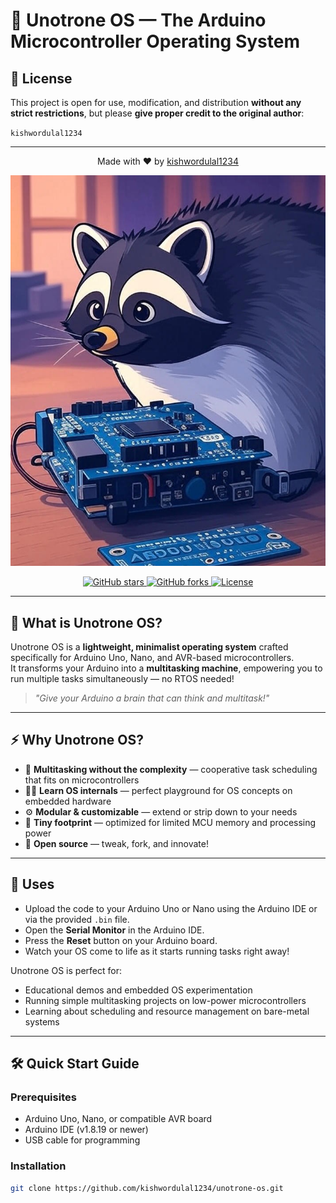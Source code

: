 # 🚀 Unotrone OS — The Arduino Microcontroller Operating System


## 📄 License

This project is open for use, modification, and distribution **without any strict restrictions**, but please **give proper credit to the original author**:

`kishwordulal1234`

---

<p align="center">
Made with ❤️ by <a href="https://github.com/kishwordulal1234">kishwordulal1234</a>
</p>


![Unotrone OS](1.jpg)

<p align="center">
  <a href="https://github.com/kishwordulal1234/unotrone-os/stargazers">
    <img src="https://img.shields.io/github/stars/kishwordulal1234/unotrone-os?style=social" alt="GitHub stars" />
  </a>
  <a href="https://github.com/kishwordulal1234/unotrone-os/network/members">
    <img src="https://img.shields.io/github/forks/kishwordulal1234/unotrone-os?style=social" alt="GitHub forks" />
  </a>
  <a href="https://github.com/kishwordulal1234/unotrone-os/blob/main/LICENSE">
    <img src="https://img.shields.io/github/license/kishwordulal1234/unotrone-os" alt="License" />
  </a>
</p>

---

## 🧠 What is **Unotrone OS**?

Unotrone OS is a **lightweight, minimalist operating system** crafted specifically for Arduino Uno, Nano, and AVR-based microcontrollers.  
It transforms your Arduino into a **multitasking machine**, empowering you to run multiple tasks simultaneously — no RTOS needed!

> _"Give your Arduino a brain that can think and multitask!"_

---

## ⚡ Why Unotrone OS?

- 🚦 **Multitasking without the complexity** — cooperative task scheduling that fits on microcontrollers  
- 🧑‍🏫 **Learn OS internals** — perfect playground for OS concepts on embedded hardware  
- ⚙️ **Modular & customizable** — extend or strip down to your needs  
- 💾 **Tiny footprint** — optimized for limited MCU memory and processing power  
- 🔧 **Open source** — tweak, fork, and innovate!

---

## 🎯 Uses

- Upload the code to your Arduino Uno or Nano using the Arduino IDE or via the provided `.bin` file.  
- Open the **Serial Monitor** in the Arduino IDE.  
- Press the **Reset** button on your Arduino board.  
- Watch your OS come to life as it starts running tasks right away!

Unotrone OS is perfect for:

- Educational demos and embedded OS experimentation  
- Running simple multitasking projects on low-power microcontrollers  
- Learning about scheduling and resource management on bare-metal systems

---

## 🛠️ Quick Start Guide

### Prerequisites

- Arduino Uno, Nano, or compatible AVR board  
- Arduino IDE (v1.8.19 or newer)  
- USB cable for programming  

### Installation

```bash
git clone https://github.com/kishwordulal1234/unotrone-os.git
